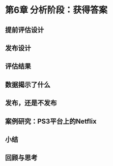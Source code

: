 # 第6章 分析阶段：获得答案
## 提前评估设计
## 发布设计
## 评估结果
## 数据揭示了什么
## 发布，还是不发布
## 案例研究：PS3平台上的Netflix
## 小结
## 回顾与思考